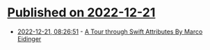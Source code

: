 # [Published on 2022-12-21](index.md)

* [2022-12-21, 08:26:51](https://lobste.rs/s/wwail5/tour_through_swift_attributes_by_marco) - [A Tour through Swift Attributes By Marco Eidinger](https://notes.softinio.com/p/a-tour-through-swift-attributes?sd=pf)
